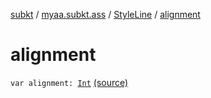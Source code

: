 [subkt](../../index.md) / [myaa.subkt.ass](../index.md) / [StyleLine](index.md) / [alignment](./alignment.md)

# alignment

`var alignment: `[`Int`](https://kotlinlang.org/api/latest/jvm/stdlib/kotlin/-int/index.html) [(source)](https://github.com/Myaamori/SubKt/blob/0.1.9/src/main/kotlin/myaa/subkt/ass/parser.kt#L568)